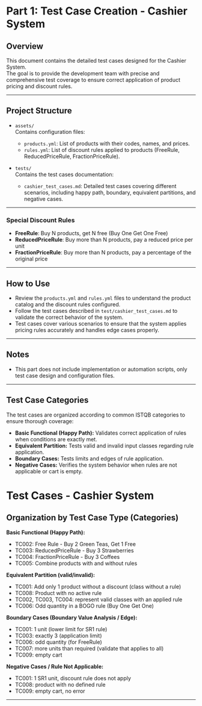 # Part 1: Test Case Creation - Cashier System

## Overview

This document contains the detailed test cases designed for the Cashier System.  
The goal is to provide the development team with precise and comprehensive test coverage to ensure correct application of product pricing and discount rules.

---

## Project Structure

- `assets/`  
  Contains configuration files:  
  - `products.yml`: List of products with their codes, names, and prices.  
  - `rules.yml`: List of discount rules applied to products (FreeRule, ReducedPriceRule, FractionPriceRule).

- `tests/`  
  Contains the test cases documentation:  
  - `cashier_test_cases.md`: Detailed test cases covering different scenarios, including happy path, boundary, equivalent partitions, and negative cases.

---

### Special Discount Rules

- **FreeRule**: Buy N products, get N free (Buy One Get One Free)
- **ReducedPriceRule**: Buy more than N products, pay a reduced price per unit
- **FractionPriceRule**: Buy more than N products, pay a percentage of the original price

---

## How to Use

- Review the `products.yml` and `rules.yml` files to understand the product catalog and the discount rules configured.  
- Follow the test cases described in `test/cashier_test_cases.md` to validate the correct behavior of the system.  
- Test cases cover various scenarios to ensure that the system applies pricing rules accurately and handles edge cases properly.

---

## Notes

- This part does not include implementation or automation scripts, only test case design and configuration files. 

---

## Test Case Categories

The test cases are organized according to common ISTQB categories to ensure thorough coverage:

- **Basic Functional (Happy Path):** Validates correct application of rules when conditions are exactly met.  
- **Equivalent Partition:** Tests valid and invalid input classes regarding rule application.  
- **Boundary Cases:** Tests limits and edges of rule application.  
- **Negative Cases:** Verifies the system behavior when rules are not applicable or cart is empty.

# Test Cases - Cashier System

## Organization by Test Case Type (Categories)

**Basic Functional (Happy Path):**

- TC002: Free Rule - Buy 2 Green Teas, Get 1 Free
- TC003: ReducedPriceRule - Buy 3 Strawberries
- TC004: FractionPriceRule - Buy 3 Coffees
- TC005: Combine products with and without rules

**Equivalent Partition (valid/invalid):**

- TC001: Add only 1 product without a discount (class without a rule)
- TC008: Product with no active rule
- TC002, TC003, TC004: represent valid classes with an applied rule
- TC006: Odd quantity in a BOGO rule (Buy One Get One)

**Boundary Cases (Boundary Value Analysis / Edge):**

- TC001: 1 unit (lower limit for SR1 rule)
- TC003: exactly 3 (application limit)
- TC006: odd quantity (for FreeRule)
- TC007: more units than required (validate that applies to all)
- TC009: empty cart

**Negative Cases / Rule Not Applicable:**

- TC001: 1 SR1 unit, discount rule does not apply
- TC008: product with no defined rule
- TC009: empty cart, no error
---

